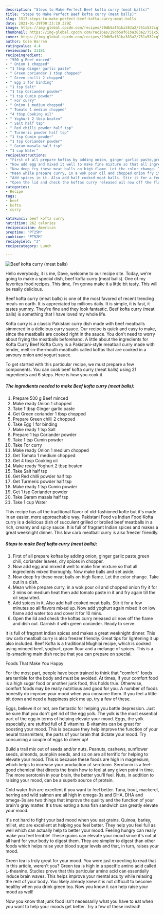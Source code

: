 ```yaml
---
description: "Steps to Make Perfect Beef kofta curry (meat balls)"
title: "Steps to Make Perfect Beef kofta curry (meat balls)"
slug: 1517-steps-to-make-perfect-beef-kofta-curry-meat-balls
date: 2021-01-29T00:33:10.329Z
image: https://img-global.cpcdn.com/recipes/29db5af61ba383a2/751x532cq70/beef-kofta-curry-meat-balls-recipe-main-photo.jpg
thumbnail: https://img-global.cpcdn.com/recipes/29db5af61ba383a2/751x532cq70/beef-kofta-curry-meat-balls-recipe-main-photo.jpg
cover: https://img-global.cpcdn.com/recipes/29db5af61ba383a2/751x532cq70/beef-kofta-curry-meat-balls-recipe-main-photo.jpg
author: Cole Warren
ratingvalue: 4.4
reviewcount: 31181
recipeingredient:
- "500 g Beef minced"
- " Onion 1 chopped"
- "1 tbsp Ginger garlic paste"
- " Green coriander 1 tbsp chopped"
- " Green chilli 2 chopped"
- " Egg 1 for binding"
- "1 tsp Salt"
- "1 tsp Coriander powder"
- "1 tsp Cumin powder"
- " For curry"
- " Onion 1 medium chopped"
- " Tomato 1 medium chopped"
- "4 tbsp Cooking oil"
- " Yoghurt 2 tbsp beaten"
- " Salt half tsp"
- " Red chilli powder half tsp"
- " Turmeric powder half tsp"
- "1 tsp Cumin powder"
- "1 tsp Coriander powder"
- " Garam masala half tsp"
- "1 cup Water"
recipeinstructions:
- "First of all prepare koftas by adding onion, ginger garlic paste,green chili, coriander leaves, dry spices in chopper."
- "Now add egg and mixed it well to make fine mixture so that all ingredients mixed thoroughly. Now make balls and set aside."
- "Now deep fry these meat balls on high flame. Let the color change. Take out in a dish."
- "Mean while prepare curry, in a wok pour oil and chopped onion fry it for 2 mins on medium heat then add tomato paste in it and fry again till the oil separated."
- "Add spices in it. Also add half cooked meat balls. Stir it for a few minutes so all flavors mixed up. Now add yoghurt again mixed it on low flame add water too and cover it for 10 mins."
- "Open the lid and check the koftas curry released oil now off the flame and dish out. Garnish it with green coriander. Ready to serve."
categories:
- Recipe
tags:
- beef
- kofta
- curry

katakunci: beef kofta curry 
nutrition: 262 calories
recipecuisine: American
preptime: "PT25M"
cooktime: "PT52M"
recipeyield: "3"
recipecategory: Lunch

---
```



![Beef kofta curry (meat balls)](https://img-global.cpcdn.com/recipes/29db5af61ba383a2/751x532cq70/beef-kofta-curry-meat-balls-recipe-main-photo.jpg)

Hello everybody, it is me, Dave, welcome to our recipe site. Today, we're going to make a special dish, beef kofta curry (meat balls). One of my favorites food recipes. This time, I'm gonna make it a little bit tasty. This will be really delicious.

Beef kofta curry (meat balls) is one of the most favored of recent trending meals on earth. It is appreciated by millions daily. It is simple, it is fast, it tastes yummy. They're fine and they look fantastic. Beef kofta curry (meat balls) is something that I have loved my whole life.

Kofta curry is a classic Pakistani curry dish made with beef meatballs simmered in a delicious curry sauce. Our recipe is quick and easy to make, since the meatballs are cooked right in the sauce. You don&#39;t need to worry about frying the meatballs beforehand. A little about the ingredients for Kofta Curry Beef Kofta Curry is a Pakistani-style meatball curry made with tender, melt-in-the-mouth meatballs called koftas that are cooked in a savoury onion and yogurt sauce.


To get started with this particular recipe, we must prepare a few components. You can cook beef kofta curry (meat balls) using 21 ingredients and 6 steps. Here is how you cook it.

<!--inarticleads1-->

##### The ingredients needed to make Beef kofta curry (meat balls):

1. Prepare 500 g Beef minced
1. Make ready  Onion 1 chopped
1. Take 1 tbsp Ginger garlic paste
1. Get  Green coriander 1 tbsp chopped
1. Prepare  Green chilli 2 chopped
1. Take  Egg 1 for binding
1. Make ready 1 tsp Salt
1. Prepare 1 tsp Coriander powder
1. Take 1 tsp Cumin powder
1. Take  For curry
1. Make ready  Onion 1 medium chopped
1. Get  Tomato 1 medium chopped
1. Get 4 tbsp Cooking oil
1. Make ready  Yoghurt 2 tbsp beaten
1. Take  Salt half tsp
1. Get  Red chilli powder half tsp
1. Get  Turmeric powder half tsp
1. Make ready 1 tsp Cumin powder
1. Get 1 tsp Coriander powder
1. Take  Garam masala half tsp
1. Take 1 cup Water


This recipe has all the traditional flavor of old-fashioned kofte but it&#39;s made in an easier, more approachable way. Pakistani Food vs Indian Food Kofta curry is a delicious dish of succulent grilled or broiled beef meatballs in a rich, creamy and spicy sauce. It is full of fragrant Indian spices and makes a great weeknight dinner. This low carb meatball curry is also freezer friendly. 

<!--inarticleads2-->

##### Steps to make Beef kofta curry (meat balls):

1. First of all prepare koftas by adding onion, ginger garlic paste,green chili, coriander leaves, dry spices in chopper.
1. Now add egg and mixed it well to make fine mixture so that all ingredients mixed thoroughly. Now make balls and set aside.
1. Now deep fry these meat balls on high flame. Let the color change. Take out in a dish.
1. Mean while prepare curry, in a wok pour oil and chopped onion fry it for 2 mins on medium heat then add tomato paste in it and fry again till the oil separated.
1. Add spices in it. Also add half cooked meat balls. Stir it for a few minutes so all flavors mixed up. Now add yoghurt again mixed it on low flame add water too and cover it for 10 mins.
1. Open the lid and check the koftas curry released oil now off the flame and dish out. Garnish it with green coriander. Ready to serve.


It is full of fragrant Indian spices and makes a great weeknight dinner. This low carb meatball curry is also freezer friendly. Great tips for lightening it up also included. Beef Kofta is a traditional Mughlai recipe, which is cooked using minced beef, yoghurt, gram flour and a melange of spices. This is a lip-smacking main dish recipe that you can prepare on special. 

Foods That Make You Happy


For the most part, people have been trained to think that "comfort" foods are terrible for the body and must be avoided. At times, if your comfort food is a high sugar food or another junk food, this holds true. Otherwise, comfort foods may be really nutritious and good for you. A number of foods honestly do improve your mood when you consume them. If you feel a little bit down and need a happiness pick me up, try a few of these.

Eggs, believe it or not, are fantastic for helping you battle depression. Just be sure that you don't get rid of the egg yolk. The yolk is the most essential part of the egg in terms of helping elevate your mood. Eggs, the yolk especially, are stuffed full of B vitamins. B vitamins can be great for boosting your mood. This is because they help improve the function of your neural transmitters, the parts of your brain that dictate your mood. Try consuming a couple of eggs to cheer up!

Build a trail mix out of seeds and/or nuts. Peanuts, cashews, sunflower seeds, almonds, pumpkin seeds, and so on are all terrific for helping to elevate your mood. This is because these foods are high in magnesium, which helps to increase your production of serotonin. Serotonin is a feel-good chemical that directs the brain how to feel at any given point in time. The more serotonin in your brain, the better you'll feel. Nuts, in addition to raising your mood, can be a superb source of protein.

Cold water fish are excellent if you want to feel better. Tuna, trout, mackerel, herring and wild salmon are all high in omega-3s and DHA. DHA and omega-3s are two things that improve the quality and the function of your brain's gray matter. It's true: eating a tuna fish sandwich can greatly elevate your mood. 

It's not hard to fight your bad mood when you eat grains. Quinoa, barley, millet, etc are excellent at helping you feel better. They help you feel full as well which can actually help to better your mood. Feeling hungry can really make you feel terrible! These grains can elevate your mood since it's not at all hard for your body to digest them. They are simpler to digest than other foods which helps raise your blood sugar levels and that, in turn, raises your mood.

Green tea is truly great for your mood. You were just expecting to read that in this article, weren't you? Green tea is high in a specific amino acid called L-theanine. Studies prove that this particular amino acid can essentially induce brain waves. This helps improve your mental acuity while relaxing the rest of your body. You likely already knew it is not difficult to become healthy when you drink green tea. Now you know it can help raise your mood as well!

Now you know that junk food isn't necessarily what you have to eat when you want to help your moods get better. Try a few of these instead!

